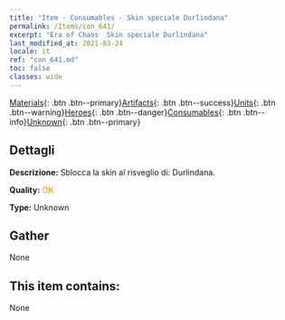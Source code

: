 ```yaml
---
title: "Item - Consumables - Skin speciale Durlindana"
permalink: /Items/con_641/
excerpt: "Era of Chaos  Skin speciale Durlindana"
last_modified_at: 2021-03-24
locale: it
ref: "con_641.md"
toc: false
classes: wide
---
```

 [Materials](/it/Items/){: .btn .btn--primary}[Artifacts](/it/Items/Artifacts/){: .btn .btn--success}[Units](/it/Items/Units/){: .btn .btn--warning}[Heroes](/it/Items/Heroes/){: .btn .btn--danger}[Consumables](/it/Items/Consumables/){: .btn .btn--info}[Unknown](/it/Items/Unknown/){: .btn .btn--primary}

## Dettagli
 **Descrizione:** Sblocca la skin al risveglio di: Durlindana.

 **Quality:** <span style="color: #FF8C00">OK</span>

 **Type:** Unknown

## Gather

  None

## This item contains:

  None

